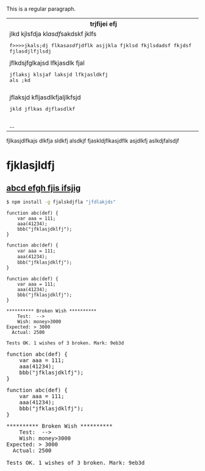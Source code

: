 This is a regular paragraph.

<table>
    <tr>
        <th>trjfijei efj</th>
        <th>jklj</th>
    </tr>
    <tr>
        <td>
            jlkd kjlsfdja kl<i>asdf</i>sakdskf jklfs
<pre>
f&gt;&gt;&gt;&gt;jkals;dj flkas<i>asdf</i>jdflk asjjkla fjklsd fkjlsdadsf fkjdsf
fjlasdjlfjlsdj
</pre>
jflkdsjfglkajsd lfkjasdlk fjal
            <pre>
jflaksj klsjaf laksjd lfkjasldkfj
als ;kd</pre>
        </td>
        <td>
            <pre>
jlgkjds flkj la
skdj flkajsd flkjasdlkf</pre>
            lkjdfa jdklfasdljf lskdjfklajs fkldaklsd
        </td>
    </tr>
    <tr>
        <td>
            jflaksjd kfljasdlkfjaljlkfsjd
            <pre>
jkld jflkas djflasdlkf</pre>
        </td>
        <td>
            jklfa sdlkfja lsjglkdfjjalk fjkasld
            <pre>
jlksad fjlkas dfklja sdlkfj alks
djf lkas</pre>
        </td>
    </tr>
    <tr>
        <td>...　　　　　　　　　　　　　　　　　　　　　　　　　　　　　　</td>
        <td>...　　　　　　　　　　　　　　　　　　　　　　　　　　　　　　</td>
    </tr>
</table>

fjlkasjdlfkajs dlkfja sldkfj alsdkjf
fjaskldjflkasjdflk asjdlkfj aslkdjfalsdjf

fjklasjldfj
====

[abcd efgh fjis    ifsjig](http://www.apple.com/)
----

```bash
$ npm install -g fjalskdjfla "jfdlakjds"
```

```text
function abc(def) {
    var aaa = 111;
    aaa(41234);
    bbb("jfklasjdklfj");
}
```

```txt
function abc(def) {
    var aaa = 111;
    aaa(41234);
    bbb("jfklasjdklfj");
}
```

```plaintext
function abc(def) {
    var aaa = 111;
    aaa(41234);
    bbb("jfklasjdklfj");
}
```

```
********** Broken Wish **********
    Test:  --> 
    Wish: money>3000
Expected: > 3000
  Actual: 2500

Tests OK. 1 wishes of 3 broken. Mark: 9eb3d
```

<pre>
function abc(def) {
    var aaa = 111;
    aaa(41234);
    bbb("jfklasjdklfj");
}
</pre>

<pre>function abc(def) {
    var aaa = 111;
    aaa(41234);
    bbb("jfklasjdklfj");
}</pre>

<pre>
********** Broken Wish **********
    Test:  --> 
    Wish: money>3000
Expected: > 3000
  Actual: 2500

Tests OK. 1 wishes of 3 broken. Mark: 9eb3d
</pre>
